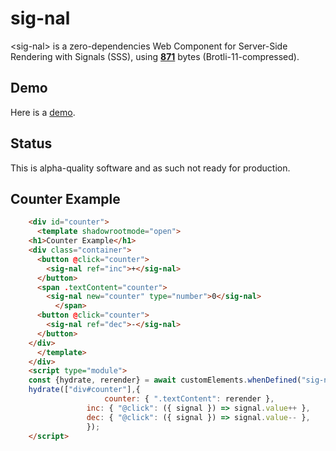 # sig-nal

&lt;sig-nal&gt; is a zero-dependencies Web Component for Server-Side Rendering with Signals (SSS), using [**871**](https://raw.githubusercontent.com/cloudspeech/sig-nal/main/dist/index.min.js) bytes (Brotli-11-compressed).

## Demo

Here is a [demo](https://cloudspeech.github.io/sig-nal/demo.html).

## Status
This is alpha-quality software and as such not ready for production.

## Counter Example

```html
    <div id="counter">
      <template shadowrootmode="open">
	<h1>Counter Example</h1>
	<div class="container">
	  <button @click="counter">
	    <sig-nal ref="inc">+</sig-nal>
	  </button>
	  <span .textContent="counter">
	    <sig-nal new="counter" type="number">0</sig-nal>
          </span>
	  <button @click="counter">
	    <sig-nal ref="dec">-</sig-nal>
	  </button>
	</div>
      </template>
    </div>
    <script type="module">
    const {hydrate, rerender} = await customElements.whenDefined("sig-nal");
    hydrate(["div#counter"],{
      			     counter: { ".textContent": rerender },
			     inc: { "@click": ({ signal }) => signal.value++ },
  			     dec: { "@click": ({ signal }) => signal.value-- },
			     });
    </script>
```

